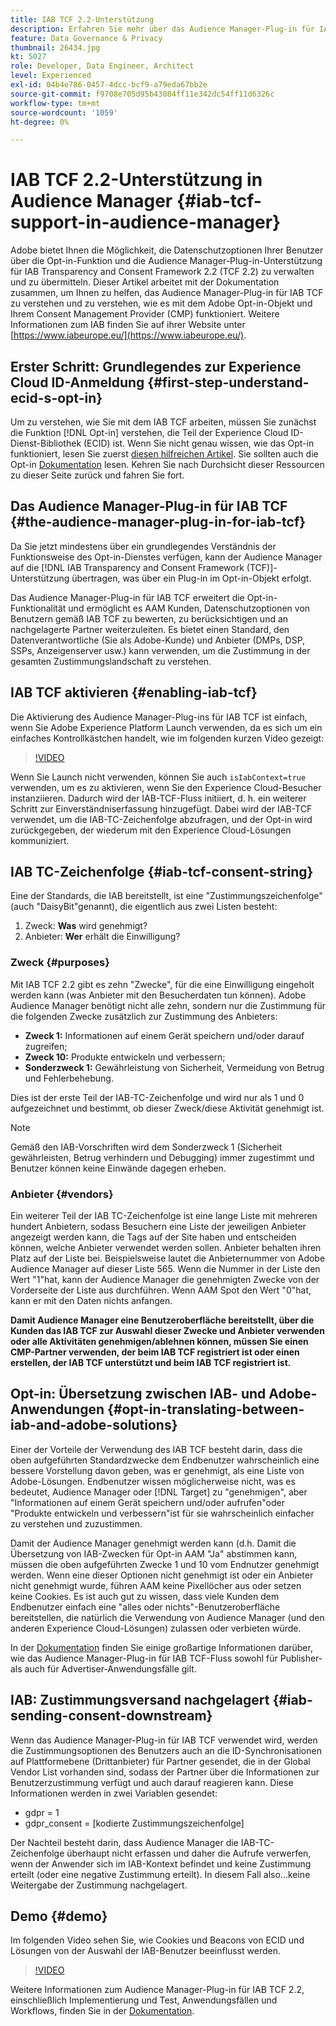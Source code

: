 ```yaml
---
title: IAB TCF 2.2-Unterstützung
description: Erfahren Sie mehr über das Audience Manager-Plug-in für IAB CF und wie es mit dem Topt-in-Objekt und Ihrem Consent Management Provider (CMP) funktioniert.
feature: Data Governance & Privacy
thumbnail: 26434.jpg
kt: 5027
role: Developer, Data Engineer, Architect
level: Experienced
exl-id: 04b4e786-0457-4dcc-bcf9-a79eda67bb2e
source-git-commit: f9708e705d95b43084ff11e342dc54ff11d6326c
workflow-type: tm+mt
source-wordcount: '1059'
ht-degree: 0%

---
```


# IAB TCF 2.2-Unterstützung in Audience Manager {#iab-tcf-support-in-audience-manager}

Adobe bietet Ihnen die Möglichkeit, die Datenschutzoptionen Ihrer Benutzer über die Opt-in-Funktion und die Audience Manager-Plug-in-Unterstützung für IAB Transparency and Consent Framework 2.2 (TCF 2.2) zu verwalten und zu übermitteln. Dieser Artikel arbeitet mit der Dokumentation zusammen, um Ihnen zu helfen, das Audience Manager-Plug-in für IAB TCF zu verstehen und zu verstehen, wie es mit dem Adobe Opt-in-Objekt und Ihrem Consent Management Provider (CMP) funktioniert. Weitere Informationen zum IAB finden Sie auf ihrer Website unter [https://www.iabeurope.eu/](https://www.iabeurope.eu/).

## Erster Schritt: Grundlegendes zur Experience Cloud ID-Anmeldung {#first-step-understand-ecid-s-opt-in}

Um zu verstehen, wie Sie mit dem IAB TCF arbeiten, müssen Sie zunächst die Funktion [!DNL Opt-in] verstehen, die Teil der Experience Cloud ID-Dienst-Bibliothek (ECID) ist. Wenn Sie nicht genau wissen, wie das Opt-in funktioniert, lesen Sie zuerst [diesen hilfreichen Artikel](https://experienceleague.adobe.com/docs/core-services-learn/tutorials/id-service/use-opt-in-to-control-experience-cloud-activities-based-on-user-consent.html). Sie sollten auch die Opt-in [Dokumentation](https://experienceleague.adobe.com/docs/id-service/using/implementation/opt-in-service/optin-overview.html) lesen. Kehren Sie nach Durchsicht dieser Ressourcen zu dieser Seite zurück und fahren Sie fort.

## Das Audience Manager-Plug-in für IAB TCF {#the-audience-manager-plug-in-for-iab-tcf}

Da Sie jetzt mindestens über ein grundlegendes Verständnis der Funktionsweise des Opt-in-Dienstes verfügen, kann der Audience Manager auf die [!DNL IAB Transparency and Consent Framework (TCF)]-Unterstützung übertragen, was über ein Plug-in im Opt-in-Objekt erfolgt.

Das Audience Manager-Plug-in für IAB TCF erweitert die Opt-in-Funktionalität und ermöglicht es AAM Kunden, Datenschutzoptionen von Benutzern gemäß IAB TCF zu bewerten, zu berücksichtigen und an nachgelagerte Partner weiterzuleiten. Es bietet einen Standard, den Datenverantwortliche (Sie als Adobe-Kunde) und Anbieter (DMPs, DSP, SSPs, Anzeigenserver usw.) kann verwenden, um die Zustimmung in der gesamten Zustimmungslandschaft zu verstehen.

## IAB TCF aktivieren {#enabling-iab-tcf}

Die Aktivierung des Audience Manager-Plug-ins für IAB TCF ist einfach, wenn Sie Adobe Experience Platform Launch verwenden, da es sich um ein einfaches Kontrollkästchen handelt, wie im folgenden kurzen Video gezeigt:

>[!VIDEO](https://video.tv.adobe.com/v/26433/?quality=12)

Wenn Sie Launch nicht verwenden, können Sie auch `isIabContext=true` verwenden, um es zu aktivieren, wenn Sie den Experience Cloud-Besucher instanziieren. Dadurch wird der IAB-TCF-Fluss initiiert, d. h. ein weiterer Schritt zur Einverständniserfassung hinzugefügt. Dabei wird der IAB-TCF verwendet, um die IAB-TC-Zeichenfolge abzufragen, und der Opt-in wird zurückgegeben, der wiederum mit den Experience Cloud-Lösungen kommuniziert.

## IAB TC-Zeichenfolge {#iab-tcf-consent-string}

Eine der Standards, die IAB bereitstellt, ist eine &quot;Zustimmungszeichenfolge&quot;(auch &quot;DaisyBit&quot;genannt), die eigentlich aus zwei Listen besteht:

1. Zweck: **Was** wird genehmigt?
1. Anbieter: **Wer** erhält die Einwilligung?

### Zweck {#purposes}

Mit IAB TCF 2.2 gibt es zehn &quot;Zwecke&quot;, für die eine Einwilligung eingeholt werden kann (was Anbieter mit den Besucherdaten tun können). Adobe Audience Manager benötigt nicht alle zehn, sondern nur die Zustimmung für die folgenden Zwecke zusätzlich zur Zustimmung des Anbieters:

* **Zweck 1:** Informationen auf einem Gerät speichern und/oder darauf zugreifen;
* **Zweck 10:** Produkte entwickeln und verbessern;
* **Sonderzweck 1:** Gewährleistung von Sicherheit, Vermeidung von Betrug und Fehlerbehebung.

Dies ist der erste Teil der IAB-TC-Zeichenfolge und wird nur als 1 und 0 aufgezeichnet und bestimmt, ob dieser Zweck/diese Aktivität genehmigt ist.

>[!NOTE]
>
>Gemäß den IAB-Vorschriften wird dem Sonderzweck 1 (Sicherheit gewährleisten, Betrug verhindern und Debugging) immer zugestimmt und Benutzer können keine Einwände dagegen erheben.

### Anbieter {#vendors}

Ein weiterer Teil der IAB TC-Zeichenfolge ist eine lange Liste mit mehreren hundert Anbietern, sodass Besuchern eine Liste der jeweiligen Anbieter angezeigt werden kann, die Tags auf der Site haben und entscheiden können, welche Anbieter verwendet werden sollen. Anbieter behalten ihren Platz auf der Liste bei. Beispielsweise lautet die Anbieternummer von Adobe Audience Manager auf dieser Liste 565. Wenn die Nummer in der Liste den Wert &quot;1&quot;hat, kann der Audience Manager die genehmigten Zwecke von der Vorderseite der Liste aus durchführen. Wenn AAM Spot den Wert &quot;0&quot;hat, kann er mit den Daten nichts anfangen.

**Damit Audience Manager eine Benutzeroberfläche bereitstellt, über die Kunden das IAB TCF zur Auswahl dieser Zwecke und Anbieter verwenden oder alle Aktivitäten genehmigen/ablehnen können, müssen Sie einen CMP-Partner verwenden, der beim IAB TCF registriert ist oder einen erstellen, der IAB TCF unterstützt und beim IAB TCF registriert ist.**

## Opt-in: Übersetzung zwischen IAB- und Adobe-Anwendungen {#opt-in-translating-between-iab-and-adobe-solutions}

Einer der Vorteile der Verwendung des IAB TCF besteht darin, dass die oben aufgeführten Standardzwecke dem Endbenutzer wahrscheinlich eine bessere Vorstellung davon geben, was er genehmigt, als eine Liste von Adobe-Lösungen. Endbenutzer wissen möglicherweise nicht, was es bedeutet, Audience Manager oder [!DNL Target] zu &quot;genehmigen&quot;, aber &quot;Informationen auf einem Gerät speichern und/oder aufrufen&quot;oder &quot;Produkte entwickeln und verbessern&quot;ist für sie wahrscheinlich einfacher zu verstehen und zuzustimmen.

Damit der Audience Manager genehmigt werden kann (d.h. Damit die Übersetzung von IAB-Zwecken für Opt-in AAM &quot;Ja&quot; abstimmen kann, müssen die oben aufgeführten Zwecke 1 und 10 vom Endnutzer genehmigt werden. Wenn eine dieser Optionen nicht genehmigt ist oder ein Anbieter nicht genehmigt wurde, führen AAM keine Pixellöcher aus oder setzen keine Cookies. Es ist auch gut zu wissen, dass viele Kunden dem Endbenutzer einfach eine &quot;alles oder nichts&quot;-Benutzeroberfläche bereitstellen, die natürlich die Verwendung von Audience Manager (und den anderen Experience Cloud-Lösungen) zulassen oder verbieten würde.

In der [Dokumentation](https://experienceleague.adobe.com/docs/audience-manager/user-guide/overview/data-privacy/consent-management/aam-iab-plugin.html?lang=en) finden Sie einige großartige Informationen darüber, wie das Audience Manager-Plug-in für IAB TCF-Fluss sowohl für Publisher- als auch für Advertiser-Anwendungsfälle gilt.

## IAB: Zustimmungsversand nachgelagert {#iab-sending-consent-downstream}

Wenn das Audience Manager-Plug-in für IAB TCF verwendet wird, werden die Zustimmungsoptionen des Benutzers auch an die ID-Synchronisationen auf Plattformebene (Drittanbieter) für Partner gesendet, die in der Global Vendor List vorhanden sind, sodass der Partner über die Informationen zur Benutzerzustimmung verfügt und auch darauf reagieren kann. Diese Informationen werden in zwei Variablen gesendet:

* gdpr = 1
* gdpr_consent = [kodierte Zustimmungszeichenfolge]

Der Nachteil besteht darin, dass Audience Manager die IAB-TC-Zeichenfolge überhaupt nicht erfassen und daher die Aufrufe verwerfen, wenn der Anwender sich im IAB-Kontext befindet und keine Zustimmung erteilt (oder eine negative Zustimmung erteilt). In diesem Fall also...keine Weitergabe der Zustimmung nachgelagert.

## Demo {#demo}

Im folgenden Video sehen Sie, wie Cookies und Beacons von ECID und Lösungen von der Auswahl der IAB-Benutzer beeinflusst werden.

>[!VIDEO](https://video.tv.adobe.com/v/26434/?quality=12)

Weitere Informationen zum Audience Manager-Plug-in für IAB TCF 2.2, einschließlich Implementierung und Test, Anwendungsfällen und Workflows, finden Sie in der [Dokumentation](https://experienceleague.adobe.com/docs/audience-manager/user-guide/overview/data-privacy/consent-management/aam-iab-plugin.html).
